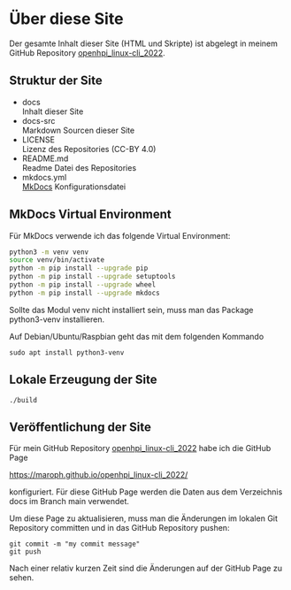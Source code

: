 # Über diese Site
Der gesamte Inhalt dieser Site (HTML und Skripte) ist abgelegt in meinem
GitHub Repository
[openhpi_linux-cli_2022](https://github.com/maroph/openhpi_linux-cli_2022/).

## Struktur der Site

* docs  
  Inhalt dieser Site
* docs-src  
  Markdown Sourcen dieser Site
* LICENSE  
  Lizenz des Repositories (CC-BY 4.0)
* README.md  
  Readme Datei des Repositories
* mkdocs.yml  
  [MkDocs](https://www.mkdocs.org/) Konfigurationsdatei

## MkDocs Virtual Environment
Für MkDocs verwende ich das folgende Virtual Environment:

```bash
python3 -m venv venv
source venv/bin/activate
python -m pip install --upgrade pip
python -m pip install --upgrade setuptools
python -m pip install --upgrade wheel
python -m pip install --upgrade mkdocs
```

Sollte das Modul venv nicht installiert sein, muss man das Package python3-venv
installieren.

Auf Debian/Ubuntu/Raspbian geht das mit dem folgenden Kommando

    sudo apt install python3-venv

## Lokale Erzeugung der Site

    ./build

## Veröffentlichung der Site
Für mein GitHub Repository 
[openhpi_linux-cli_2022](https://github.com/maroph/openhpi_linux-cli_2022/)
habe ich die GitHub Page 

<https://maroph.github.io/openhpi_linux-cli_2022/>

konfiguriert. Für diese GitHub Page werden die Daten aus dem Verzeichnis docs 
im Branch main verwendet.

Um diese Page zu aktualisieren, muss man die Änderungen im lokalen Git Repository
committen und in das GitHub Repository pushen:

    git commit -m "my commit message"
    git push

Nach einer relativ kurzen Zeit sind die Änderungen auf der GitHub Page zu sehen.

